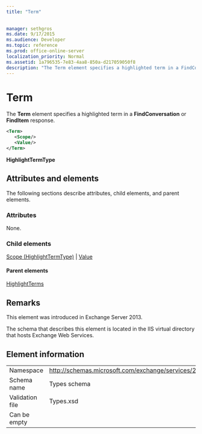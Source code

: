 ```yaml
---
title: "Term"
 
 
manager: sethgros
ms.date: 9/17/2015
ms.audience: Developer
ms.topic: reference
ms.prod: office-online-server
localization_priority: Normal
ms.assetid: 1a796535-7e83-4aa8-850a-d217059050f8
description: "The Term element specifies a highlighted term in a FindConversation or FindItem response."
---
```


# Term

The **Term** element specifies a highlighted term in a **FindConversation** or **FindItem** response. 
  
```XML
<Term>
   <Scope/>
   <Value/>
</Term>
```

 **HighlightTermType**
## Attributes and elements

The following sections describe attributes, child elements, and parent elements.
  
### Attributes

None.
  
### Child elements

[Scope (HighlightTermType)](scope-highlighttermtype.md) | [Value](value.md)
  
#### Parent elements

[HighlightTerms](highlightterms.md)
  
## Remarks

This element was introduced in Exchange Server 2013.
  
The schema that describes this element is located in the IIS virtual directory that hosts Exchange Web Services.
  
## Element information

|||
|:-----|:-----|
|Namespace  <br/> |http://schemas.microsoft.com/exchange/services/2006/types  <br/> |
|Schema name  <br/> |Types schema  <br/> |
|Validation file  <br/> |Types.xsd  <br/> |
|Can be empty  <br/> ||
   

